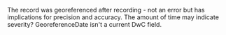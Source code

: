 The record was georeferenced after recording - not an error but has implications for precision and accuracy.  The amount of time may indicate severity? GeoreferenceDate isn't a current DwC field.